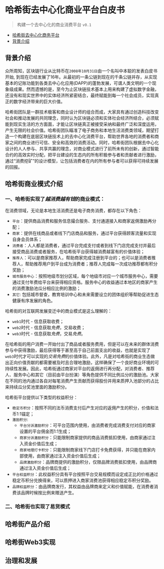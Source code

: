 # 哈希街去中心化商业平台白皮书

> 构建一个去中心化的商业消费平台
`v0.1`

- [哈希街去中心化商务平台](#哈希街去中心化商务平台)
 - [背景介绍](#背景介绍)

## 背景介绍

众所周知，区块链行业从比特币在`2008年10月31日`由一个名叫中本聪的发表白皮书开始, 到现在已经发展了16年。从最初的一条公链到现在的千条公链并存，从实现基本的记账功能到各类去中心化应用(DAPP)的蓬勃发展，可谓人类文明的一个现象级成果。然而遗憾的是，至今为止区块链技术基本上用来构建了虚拟数字金融，还没有和现实世界中的实体经济所紧密结合，最终赋能到每一个社会成员，实现真正的数字经济带来的巨大价值。

哈希街团队是一群技术极客和商业设计师的组合而成，大家具有通过创造科技改变社会和推动发展的共同理念，同时认为区块链必须和实体社会经济所结合，必须赋能到现实生活的方方面面，才能让区块链真正被接受采纳和最终广泛和深度运用，产生无限的社会价值。哈希街团队瞄准了电子商务和本地生活消费类领域，期望打造一个构建在底层区块链技术上的去中心化消费平台，帮助世界各地的消费者和商家之间的商业进行可信、安全和高效的消费活动。同时，哈希街团队根据去中心化设计的人人参与、共享共赢的理念，对商业模式进行了前所未有的创新，通过智能合约的高效实时分配，把平台建设的生态内的所有积极参与者和贡献者进行激励，通过“消费挖矿”的设计模型，让包括消费者在内的所有参与者可以获得可持续发展的回报。

## 哈希街商业模式介绍

### 一、哈希街实现了*越消费越有钱*的商业模式：

在消费领域，无论是本地生活消费还是电子商务消费，都存在以下角色：
- `平台`：提供商品消费和服务信息撮合服务、支付通道接入和商家返佣激励再分配；
- `商家`：提供在线商品或者线下门店商品和服务，通过平台获得顾客流量和实现自身会员体系；
- `消费者`：人人都是消费者，通过平台完成支付或者到线下门店完成支付并最后接受商品消费或者服务，在哈希街平台获得越消费越富有的价值体验；
- `推荐人`：可以是商家推荐人，帮助商家完成注册到平台的；也可以是消费者推荐人，帮助推荐用户到平台成为消费者；推荐人完成每一次成功推荐都有积分奖励；
- `城市服务中心`：按照地级市划分区域，每个地级市对应一个城市服务中心，需要通过支付年费给平台来获得相应资格。服务中心的收益通过本地区的商家产生的消费激励池瓜分相应比例的激励；
- `其它`: 包括城市督查，教育培训中心和未来需要设立的团体组织等帮助促进生态健康有序发展的角色。

哈希街的对互联网发展变迁中的商业模式是这么理解的：
* `web1`时代 - 信息获取收费；
* `web2`时代 - 信息获取*免费*，交易收费；
* `web3`时代 - 信息获取*免费*，交易*免费*。

在哈希街的用户消费一开始付出了商品或者服务费用，但是可以在未来的群体消费参与中获得激励，最后获得等于甚至高于自己前面支出的收益，也就是实现了`web3`时代才可以实现的*交易免费*的价值体验。此外，凡是对哈希街的商业生态做出正向价值贡献的都需要被及时且合理地激励，这样确保了一个良好商业环境的可持续性发展。因此，哈希街通过商家对平台的返佣进行再分配，对消费者、推荐人、服务中心和其它（目前由平台扮演）等角色提供不同比例瓜分的激励池。大家在不同的池内通过各自对每笔消费产生贡献而获得股份并用来质押入池部分的占比来持续瓜分奖池里面的激励积分。

哈希街平台提供以下类型的权益积分：
- `稳定币积分`：按照不同的法币消费支付后产生对应的返佣产生的积分，价值和法币1:1锚定；
- `激励积分`:
    - `平台分派激励积分`：可平台范围内使用，由消费者完成消费支付对应的商家设置的平台佣金而1:1生成；
    - `商家分派激励积分`：只能限制商家提供的商品消费抵扣使用，由商家通过注入资金价值后生成；
    - `商家地理打卡积分`：只能限制商家线下门店打卡免费获得，并只能在商家内部使用，由商家通过注入资金价值后生成；
    - `品牌激励积分`：品牌商提供的激励积分，仅限品牌消费抵扣使用，由品牌商通过注入资金价值后生成；
- `平台权益积分`：此权益积分具有平台按照平台交易规模而设定成正比的价格通过稳定币积分兑换得来，可以质押进入商家消费池获得相应稳定币积分奖励。
- `品牌权益积分`：由品牌商发行，其权益由品牌商来定义和价值赋能，在消费者消费该品牌时候按比例来赠送产生。

### 二、哈希街也实现了易货模式

## 哈希街产品介绍

## 哈希街Web3实现

## 治理和发展